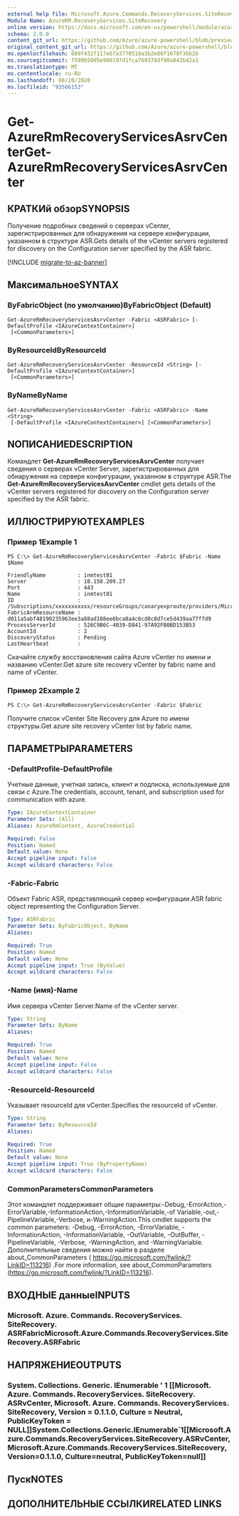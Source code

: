 ```yaml
---
external help file: Microsoft.Azure.Commands.RecoveryServices.SiteRecovery.dll-Help.xml
Module Name: AzureRM.RecoveryServices.SiteRecovery
online version: https://docs.microsoft.com/en-us/powershell/module/azurerm.recoveryservices.siterecovery/get-azurermrecoveryservicesasrvcenter
schema: 2.0.0
content_git_url: https://github.com/Azure/azure-powershell/blob/preview/src/ResourceManager/RecoveryServices.SiteRecovery/Commands.RecoveryServices.SiteRecovery/help/Get-AzureRmRecoveryServicesAsrVCenter.md
original_content_git_url: https://github.com/Azure/azure-powershell/blob/preview/src/ResourceManager/RecoveryServices.SiteRecovery/Commands.RecoveryServices.SiteRecovery/help/Get-AzureRmRecoveryServicesAsrVCenter.md
ms.openlocfilehash: 689f432f117e67a3770518a3b2e86f1678f3662b
ms.sourcegitcommit: f599b50d5e980197d1fca769378df90a842b42a1
ms.translationtype: MT
ms.contentlocale: ru-RU
ms.lasthandoff: 08/20/2020
ms.locfileid: "93566153"
---
```

# <span data-ttu-id="f05dd-101">Get-AzureRmRecoveryServicesAsrvCenter</span><span class="sxs-lookup"><span data-stu-id="f05dd-101">Get-AzureRmRecoveryServicesAsrvCenter</span></span>

## <span data-ttu-id="f05dd-102">КРАТКИй обзор</span><span class="sxs-lookup"><span data-stu-id="f05dd-102">SYNOPSIS</span></span>
<span data-ttu-id="f05dd-103">Получение подробных сведений о серверах vCenter, зарегистрированных для обнаружения на сервере конфигурации, указанном в структуре ASR.</span><span class="sxs-lookup"><span data-stu-id="f05dd-103">Gets details of the vCenter servers registered for discovery on the Configuration server specified by the ASR fabric.</span></span>

[!INCLUDE [migrate-to-az-banner](../../includes/migrate-to-az-banner.md)]

## <span data-ttu-id="f05dd-104">Максимальное</span><span class="sxs-lookup"><span data-stu-id="f05dd-104">SYNTAX</span></span>

### <span data-ttu-id="f05dd-105">ByFabricObject (по умолчанию)</span><span class="sxs-lookup"><span data-stu-id="f05dd-105">ByFabricObject (Default)</span></span>
```
Get-AzureRmRecoveryServicesAsrvCenter -Fabric <ASRFabric> [-DefaultProfile <IAzureContextContainer>]
 [<CommonParameters>]
```

### <span data-ttu-id="f05dd-106">ByResourceId</span><span class="sxs-lookup"><span data-stu-id="f05dd-106">ByResourceId</span></span>
```
Get-AzureRmRecoveryServicesAsrvCenter -ResourceId <String> [-DefaultProfile <IAzureContextContainer>]
 [<CommonParameters>]
```

### <span data-ttu-id="f05dd-107">ByName</span><span class="sxs-lookup"><span data-stu-id="f05dd-107">ByName</span></span>
```
Get-AzureRmRecoveryServicesAsrvCenter -Fabric <ASRFabric> -Name <String>
 [-DefaultProfile <IAzureContextContainer>] [<CommonParameters>]
```

## <span data-ttu-id="f05dd-108">NОПИСАНИЕ</span><span class="sxs-lookup"><span data-stu-id="f05dd-108">DESCRIPTION</span></span>
<span data-ttu-id="f05dd-109">Командлет **Get-AzureRmRecoveryServicesAsrvCenter** получает сведения о серверах vCenter Server, зарегистрированных для обнаружения на сервере конфигурации, указанном в структуре ASR.</span><span class="sxs-lookup"><span data-stu-id="f05dd-109">The **Get-AzureRmRecoveryServicesAsrvCenter** cmdlet gets details of the vCenter servers registered for discovery on the Configuration server specified by the ASR fabric.</span></span>

## <span data-ttu-id="f05dd-110">ИЛЛЮСТРИРУЮТ</span><span class="sxs-lookup"><span data-stu-id="f05dd-110">EXAMPLES</span></span>

### <span data-ttu-id="f05dd-111">Пример 1</span><span class="sxs-lookup"><span data-stu-id="f05dd-111">Example 1</span></span>
```
PS C:\> Get-AzureRmRecoveryServicesAsrvCenter -Fabric $Fabric -Name $Name

FriendlyName          : inmtest81
Server                : 10.150.209.27
Port                  : 443
Name                  : inmtest81
ID                    : /Subscriptions/xxxxxxxxxxx/resourceGroups/canaryexproute/providers/Microsoft.RecoveryServices/vaults/xxxxxxxxx/replicationFabrics/xxxxxxxxxxxxxxxxx/replicationvCenters/inmtest81
FabricArmResourceName : d011a5abf48190235963ee3a88ad188ee6bca8a4c6cd0c8d7ce5d439aa77ffd9
ProcessServerId       : 526C9B6C-4039-D841-97A92FB0BD153B53
AccountId             : 2
DiscoveryStatus       : Pending
LastHeartbeat         :
```

<span data-ttu-id="f05dd-112">Скачайте службу восстановления сайта Azure vCenter по имени и названию vCenter.</span><span class="sxs-lookup"><span data-stu-id="f05dd-112">Get azure site recovery vCenter by fabric name and name of vCenter.</span></span>

### <span data-ttu-id="f05dd-113">Пример 2</span><span class="sxs-lookup"><span data-stu-id="f05dd-113">Example 2</span></span>
```
PS C:\> Get-AzureRmRecoveryServicesAsrvCenter -Fabric $Fabric
```

<span data-ttu-id="f05dd-114">Получите список vCenter Site Recovery для Azure по имени структуры.</span><span class="sxs-lookup"><span data-stu-id="f05dd-114">Get azure site recovery vCenter list by fabric name.</span></span>

## <span data-ttu-id="f05dd-115">ПАРАМЕТРЫ</span><span class="sxs-lookup"><span data-stu-id="f05dd-115">PARAMETERS</span></span>

### <span data-ttu-id="f05dd-116">-DefaultProfile</span><span class="sxs-lookup"><span data-stu-id="f05dd-116">-DefaultProfile</span></span>
<span data-ttu-id="f05dd-117">Учетные данные, учетная запись, клиент и подписка, используемые для связи с Azure.</span><span class="sxs-lookup"><span data-stu-id="f05dd-117">The credentials, account, tenant, and subscription used for communication with azure.</span></span>

```yaml
Type: IAzureContextContainer
Parameter Sets: (All)
Aliases: AzureRmContext, AzureCredential

Required: False
Position: Named
Default value: None
Accept pipeline input: False
Accept wildcard characters: False
```

### <span data-ttu-id="f05dd-118">-Fabric</span><span class="sxs-lookup"><span data-stu-id="f05dd-118">-Fabric</span></span>
<span data-ttu-id="f05dd-119">Объект Fabric ASR, представляющий сервер конфигурации.</span><span class="sxs-lookup"><span data-stu-id="f05dd-119">ASR fabric object representing the Configuration Server.</span></span>

```yaml
Type: ASRFabric
Parameter Sets: ByFabricObject, ByName
Aliases:

Required: True
Position: Named
Default value: None
Accept pipeline input: True (ByValue)
Accept wildcard characters: False
```

### <span data-ttu-id="f05dd-120">-Name (имя)</span><span class="sxs-lookup"><span data-stu-id="f05dd-120">-Name</span></span>
<span data-ttu-id="f05dd-121">Имя сервера vCenter Server.</span><span class="sxs-lookup"><span data-stu-id="f05dd-121">Name of the vCenter server.</span></span>

```yaml
Type: String
Parameter Sets: ByName
Aliases:

Required: True
Position: Named
Default value: None
Accept pipeline input: False
Accept wildcard characters: False
```

### <span data-ttu-id="f05dd-122">-ResourceId</span><span class="sxs-lookup"><span data-stu-id="f05dd-122">-ResourceId</span></span>
<span data-ttu-id="f05dd-123">Указывает resourceId для vCenter.</span><span class="sxs-lookup"><span data-stu-id="f05dd-123">Specifies the resourceId of vCenter.</span></span>

```yaml
Type: String
Parameter Sets: ByResourceId
Aliases:

Required: True
Position: Named
Default value: None
Accept pipeline input: True (ByPropertyName)
Accept wildcard characters: False
```

### <span data-ttu-id="f05dd-124">CommonParameters</span><span class="sxs-lookup"><span data-stu-id="f05dd-124">CommonParameters</span></span>
<span data-ttu-id="f05dd-125">Этот командлет поддерживает общие параметры:-Debug,-ErrorAction,-ErrorVariable,-InformationAction,-InformationVariable,-of Variable,-out,-PipelineVariable,-Verbose, и-WarningAction.</span><span class="sxs-lookup"><span data-stu-id="f05dd-125">This cmdlet supports the common parameters: -Debug, -ErrorAction, -ErrorVariable, -InformationAction, -InformationVariable, -OutVariable, -OutBuffer, -PipelineVariable, -Verbose, -WarningAction, and -WarningVariable.</span></span> <span data-ttu-id="f05dd-126">Дополнительные сведения можно найти в разделе about_CommonParameters ( https://go.microsoft.com/fwlink/?LinkID=113216) .</span><span class="sxs-lookup"><span data-stu-id="f05dd-126">For more information, see about_CommonParameters (https://go.microsoft.com/fwlink/?LinkID=113216).</span></span>

## <span data-ttu-id="f05dd-127">ВХОДНЫЕ данные</span><span class="sxs-lookup"><span data-stu-id="f05dd-127">INPUTS</span></span>

### <span data-ttu-id="f05dd-128">Microsoft. Azure. Commands. RecoveryServices. SiteRecovery. ASRFabric</span><span class="sxs-lookup"><span data-stu-id="f05dd-128">Microsoft.Azure.Commands.RecoveryServices.SiteRecovery.ASRFabric</span></span>

## <span data-ttu-id="f05dd-129">НАПРЯЖЕНИЕ</span><span class="sxs-lookup"><span data-stu-id="f05dd-129">OUTPUTS</span></span>

### <span data-ttu-id="f05dd-130">System. Collections. Generic. IEnumerable ' 1 [[Microsoft. Azure. Commands. RecoveryServices. SiteRecovery. ASRvCenter, Microsoft. Azure. Commands. RecoveryServices. SiteRecovery, Version = 0.1.1.0, Culture = Neutral, PublicKeyToken = NULL]]</span><span class="sxs-lookup"><span data-stu-id="f05dd-130">System.Collections.Generic.IEnumerable\`1[[Microsoft.Azure.Commands.RecoveryServices.SiteRecovery.ASRvCenter, Microsoft.Azure.Commands.RecoveryServices.SiteRecovery, Version=0.1.1.0, Culture=neutral, PublicKeyToken=null]]</span></span>

## <span data-ttu-id="f05dd-131">Пуск</span><span class="sxs-lookup"><span data-stu-id="f05dd-131">NOTES</span></span>

## <span data-ttu-id="f05dd-132">ДОПОЛНИТЕЛЬНЫЕ ССЫЛКИ</span><span class="sxs-lookup"><span data-stu-id="f05dd-132">RELATED LINKS</span></span>
